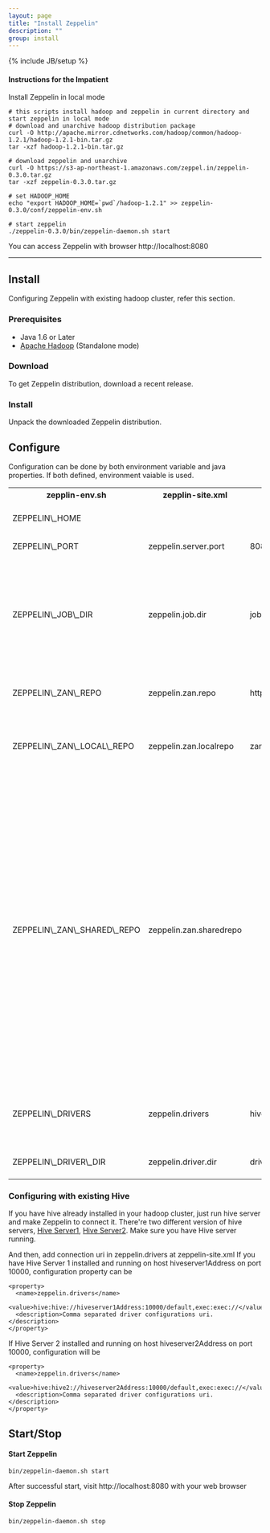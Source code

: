 ```yaml
---
layout: page
title: "Install Zeppelin"
description: ""
group: install
---
```

{% include JB/setup %}

#### Instructions for the Impatient

Install Zeppelin in local mode

```
# this scripts install hadoop and zeppelin in current directory and start zeppelin in local mode
# download and unarchive hadoop distribution package
curl -O http://apache.mirror.cdnetworks.com/hadoop/common/hadoop-1.2.1/hadoop-1.2.1-bin.tar.gz
tar -xzf hadoop-1.2.1-bin.tar.gz

# download zeppelin and unarchive
curl -O https://s3-ap-northeast-1.amazonaws.com/zeppel.in/zeppelin-0.3.0.tar.gz
tar -xzf zeppelin-0.3.0.tar.gz

# set HADOOP_HOME
echo "export HADOOP_HOME=`pwd`/hadoop-1.2.1" >> zeppelin-0.3.0/conf/zeppelin-env.sh

# start zeppelin
./zeppelin-0.3.0/bin/zeppelin-daemon.sh start

```

You can access Zeppelin with browser http://localhost:8080

------------------------


## Install

Configuring Zeppelin with existing hadoop cluster, refer this section.

### Prerequisites

* Java 1.6 or Later
* [Apache Hadoop](http://hadoop.apache.org/releases.html#Download) (Standalone mode)

### Download
To get Zeppelin distribution, download a recent release.

### Install
Unpack the downloaded Zeppelin distribution.


## Configure
Configuration can be done by both environment variable and java properties. If both defined, environment vaiable is used.
<table class="table-configuration">
  <tr>
    <th>zepplin-env.sh</th>
    <th>zepplin-site.xml</th>
    <th>Default value</th>
    <th>Description</th>
  </tr>
  <tr>
    <td>ZEPPELIN\_HOME</td>
    <td></td>
    <td></td>
    <td>Zeppelin Home directory</td>
  </tr>
  <tr>
    <td>ZEPPELIN\_PORT</td>
    <td>zeppelin.server.port</td>
    <td>8080</td>
    <td>Zeppelin server port</td>
  </tr>
  <tr>
    <td>ZEPPELIN\_JOB\_DIR</td>
    <td>zeppelin.job.dir</td>
    <td>jobs</td>
    <td>Zeppelin persist/load session in this directory. Can be a path or a URI. location on HDFS supported</td>
  </tr>
  <tr>
    <td>ZEPPELIN\_ZAN\_REPO</td>
    <td>zeppelin.zan.repo</td>
    <td>https://github.com/NFLabs/zan</td>
    <td>Remote ZAN repository URL</td>
  </tr>
  <tr>
    <td>ZEPPELIN\_ZAN\_LOCAL\_REPO</td>
    <td>zeppelin.zan.localrepo</td>
    <td>zan-repo</td>
    <td>Zeppelin library local repository. Local filesystem path</td>
  </tr>
  <tr>
    <td>ZEPPELIN\_ZAN\_SHARED\_REPO</td>
    <td>zeppelin.zan.sharedrepo</td>
    <td></td>
    <td>Zeppelin library shared repository. Location on HDFS. Usufull when your backend (eg. hiveserver) is not running on the sam machine and want to use zeppelin library with resource file(eg. in hive 'ADD FILE 'path'). So your backend can get resource file from shared repository.</td>
  </tr>
  <tr>
    <td>ZEPPELIN\_DRIVERS</td>
    <td>zeppelin.drivers</td>
    <td>hive:hive2://,exec:exec://</td>
    <td>Comma separated list of [Name]:[Connection URI]</td>
  </tr>
  <tr>
    <td>ZEPPELIN\_DRIVER\_DIR</td>
    <td>zeppelin.driver.dir</td>
    <td>drivers</td>
    <td>Zeppelin driver directory.
    </td>
  </tr>
</table>


### Configuring with existing Hive

If you have hive already installed in your hadoop cluster, just run hive server and make Zeppelin to connect it.
There're two different version of hive servers, [Hive Server1](https://cwiki.apache.org/confluence/display/Hive/HiveServer), [Hive Server2](https://cwiki.apache.org/confluence/display/Hive/Setting+Up+HiveServer2#SettingUpHiveServer2-HiveServer2). Make sure you have Hive server running.

And then, add connection uri in zeppelin.drivers at zeppelin-site.xml
If you have Hive Server 1 installed and running on host hiveserver1Address on port 10000, configuration property can be

```
<property>
  <name>zeppelin.drivers</name>
  <value>hive:hive://hiveserver1Address:10000/default,exec:exec://</value>
  <description>Comma separated driver configurations uri. </description>
</property>
```

If Hive Server 2 installed and running on host hiveserver2Address on port 10000, configuration will be

```
<property>
  <name>zeppelin.drivers</name>
  <value>hive:hive2://hiveserver2Address:10000/default,exec:exec://</value>
  <description>Comma separated driver configurations uri. </description>
</property>
```



## Start/Stop
#### Start Zeppelin

```
bin/zeppelin-daemon.sh start
```
After successful start, visit http://localhost:8080 with your web browser

#### Stop Zeppelin

```
bin/zeppelin-daemon.sh stop
```


